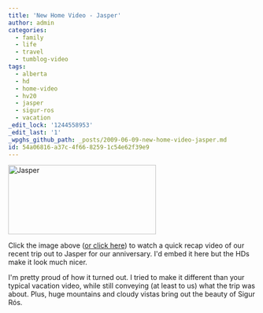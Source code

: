 ```yaml
---
title: 'New Home Video - Jasper'
author: admin
categories:
  - family
  - life
  - travel
  - tumblog-video
tags:
  - alberta
  - hd
  - home-video
  - hv20
  - jasper
  - sigur-ros
  - vacation
_edit_lock: '1244558953'
_edit_last: '1'
_wpghs_github_path: _posts/2009-06-09-new-home-video-jasper.md
id: 54a06816-a37c-4f66-8259-1c54e62f39e9
---
```

<p><a href="http://vimeo.com/5069046"><img src="https://chrisenns.com/wp-content/uploads/2009/06/picture-5-300x141.png" alt="Jasper" title="Jasper" width="300" height="141" class="aligncenter size-medium wp-image-1674" /></a></p>
<p>Click the image above (<a href="http://vimeo.com/5069046">or click here</a>) to watch a quick recap video of our recent trip out to Jasper for our anniversary.  I'd embed it here but the HDs make it look much nicer.</p>
<p>I'm pretty proud of how it turned out.  I tried to make it different than your typical vacation video, while still conveying (at least to us) what the trip was about.  Plus, huge mountains and cloudy vistas bring out the beauty of Sigur Rós.</p>
